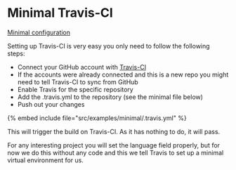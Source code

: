 # Minimal Travis-CI

[Minimal configuration](https://docs.travis-ci.com/user/languages/minimal-and-generic/)


Setting up Travis-CI is very easy you only need to follow the following steps:



* Connect your GitHub account with [Travis-CI](https://travis-ci.org/)
* If the accounts were already connected and this is a new repo you might need to tell Travis-CI to sync from GitHub
* Enable Travis for the specific repository
* Add the .travis.yml to the repository (see the minimal file below)
* Push out your changes

{% embed include file="src/examples/minimal/.travis.yml" %}


This will trigger the build on Travis-CI. As it has nothing to do, it will pass.

For any interesting project you will set the language field properly, but for now we do this without any code and this we tell Travis to set up a minimal virtual environment for us.


